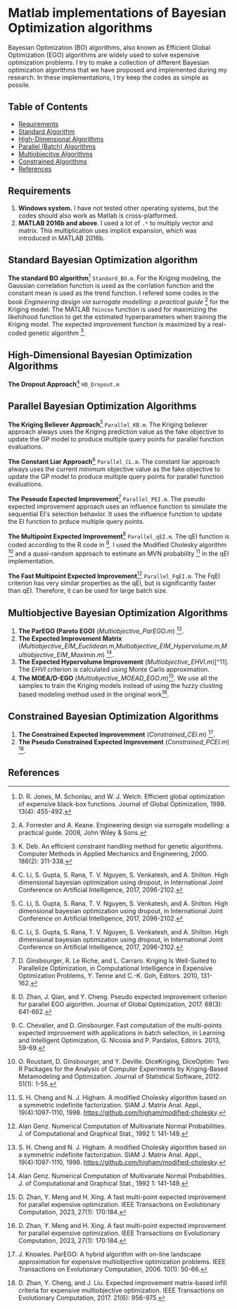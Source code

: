 # Matlab implementations of Bayesian Optimization algorithms
Bayesian Optimization (BO) algorithms, also known as Efficient Global Optimization (EGO) algorithms are widely used to solve expensive optimization problems. I try to make a collection of different Bayesian optimization algorithms that we have proposed and implemented during my research. In these implementations, I try keep the codes as simple as possile.


## Table of Contents
* [Requirements](#Requirements)
* [Standard Algorithm](#Standard-algorithm)
* [High-Dimensional Algorithms](#High-Dimensional-Algorithms)
* [Parallel (Batch) Algorithms](#Parallel-Efficient-Global-Optimization-algorithms)
* [Multiobjecitve Algorithms](#Multiobjective-Efficient-Global-Optimization-algorithms)
* [Constrained Algorithms](#Constrained-Efficient-Global-Optimization-algorithms)
* [References](#References)


## Requirements
1. **Windows system.** I have not tested other operating systems, but the codes should also work as Matlab is cross-platformed.
2. **MATLAB 2016b and above**. I used a lot of ```.*``` to multiply vector and matrix. This multiplication uses implicit expansion, which was introduced in MATLAB 2016b.

## Standard Bayesian Optimization algorithm
**The standard BO algorithm**[^1] ```Standard_BO.m```. For the Kriging modeling, the Gaussian correlation function is used as the corrlation function and the constant mean is used as the trend function. 
I refered some codes in the book *Engineering design via surrogate modelling: a practical guide* [^2] for the Kriging model. 
The MATLAB ```fmincon``` function is used for maximizing the likehihood function to get the estimated hyperparameters when training the Kriging model. 
The expected improvement function is maximized by a real-coded genetic algorithm [^3].


## High-Dimensional Bayesian Optimization Algorithms
**The Dropout Approach**[^4] ```HD_Dropout.m``` 



## Parallel Bayesian Optimization Algorithms
**The Kriging Believer Approach**[^4] ```Parallel_KB.m```. The Kriging believer approach  always uses the Kriging prediction value as the fake objective to update the GP model to produce multiple query points for parallel function evaluations.
 
**The Constant Liar Approach**[^4] ```Parallel_CL.m```. The constant liar approach always uses the current minimum objective value as the fake objective to update the GP model to produce multiple query points for parallel function evaluations.

**The Peseudo Expected Improvement**[^5] ```Parallel_PEI.m```. The pseudo expected improvement approach uses an influence function to simulate the sequential EI's selection behavior. It uses the influence function to update the EI function to prduce multiple query points.

**The Multipoint Expected Improvement**[^6] ```Parallel_qEI.m```.  The qEI function is coded according to the R code in [^7]. I used the Modified Cholesky algorithm [^8] and a quasi-random approach to estimate  an MVN probability [^9] in the qEI implementation.

**The Fast Multipoint Expected Improvement**[^10] ```Parallel_FqEI.m```. The FqEI criterion has very similar properties as the qEI, but is significantly faster than qEI. Therefore, it can be used for large batch size. 
    

## Multiobjective Bayesian Optimization Algorithms
1. **The ParEGO (Pareto EGO)** (*Multiobjective_ParEGO.m*) [^9].
2. **The Expected Improvement Matrix** (*Multiobjective_EIM_Euclidean.m*,*Multiobjective_EIM_Hypervolume.m*,*Multiobjective_EIM_Maximin.m*) [^10].
3. **The Expected Hypervolume Improvement** (*Multiobjective_EHVI.m*)[^11]. The *EHVI* criterion is calculated using Monte Carlo approximation.
4. **The MOEA/D-EGO** (*Multiobjective_MOEAD_EGO.m*)[^12]. We use all the samples to train the Kriging models instead of using the fuzzy clusting based modeling method used in the original work[^12].


## Constrained Bayesian Optimization Algorithms
1. **The Constrained Expected Improvemment** (*Constrained_CEI.m*) [^13].
2. **The Pseudo Constrained Expected Improvement** (*Constrained_PCEI.m*) [^14].

## References
[^1]: D. R. Jones, M. Schonlau, and W. J. Welch. Efficient global optimization of expensive black-box functions. Journal of Global Optimization, 1998. 13(4): 455-492.
[^2]:  A. Forrester and A. Keane. Engineering design via surrogate modelling: a practical guide. 2008, John Wiley & Sons.
[^3]:  K. Deb. An efficient constraint handling method for genetic algorithms. Computer Methods in Applied Mechanics and Engineering, 2000. 186(2): 311-338.
[^4]: C. Li, S. Gupta, S. Rana, T. V. Nguyen, S. Venkatesh, and A. Shilton. High dimensional bayesian optimization using dropout, in International Joint Conference on Artificial Intelligence, 2017, 2096-2102.
[^5]:  D. Ginsbourger, R. Le Riche, and L. Carraro. Kriging Is Well-Suited to Parallelize Optimization, in Computational Intelligence in Expensive Optimization Problems, Y. Tenne and C.-K. Goh, Editors. 2010, 131-162.
[^6]:  D. Zhan, J. Qian, and Y. Cheng. Pseudo expected improvement criterion for parallel EGO algorithm. Journal of Global Optimization, 2017. 68(3):  641-662.
[^7]:  C. Chevalier, and D. Ginsbourger. Fast computation of the multi-points expected improvement with applications in batch selection, in Learning and Intelligent Optimization, G. Nicosia and P. Pardalos, Editors. 2013, 59-69.
[^8]: O. Roustant, D. Ginsbourger, and Y. Deville. DiceKriging, DiceOptim: Two R Packages for the Analysis of Computer Experiments by Kriging-Based Metamodeling and Optimization. Journal of Statistical Software, 2012. 51(1): 1-55.
[^9]: S. H. Cheng and N. J. Higham. A modified Cholesky algorithm based on a symmetric indefinite factorization. SIAM J. Matrix Anal. Appl., 19(4):1097-1110, 1998. https://github.com/higham/modified-cholesky.
[^10]: Alan Genz. Numerical Computation of Multivariate Normal Probabilities. J. of Computational and Graphical Stat., 1992 1: 141-149.
[^12]: D. Zhan, Y. Meng and H. Xing. A fast multi-point expected improvement for parallel expensive optimization. IEEE Transactions on Evolutionary Computation, 2023, 27(1): 170:184.
[^13]: J. Knowles. ParEGO: A hybrid algorithm with on-line landscape approximation for expensive multiobjective optimization problems. IEEE Transactions on Evolutionary Computation, 2006. 10(1): 50-66.
[^14]: D. Zhan, Y. Cheng, and J. Liu. Expected improvement matrix-based infill criteria for expensive multiobjective optimization. IEEE Transactions on Evolutionary Computation, 2017. 21(6): 956-975.
[^15]: M. T. M. Emmerich, K. C. Giannakoglou, and B. Naujoks. Single- and multiobjective evolutionary optimization assisted by Gaussian random field metamodels. IEEE Transactions on Evolutionary Computation, 2006, 10(4): 421-439.
[^16]: Q. Zhang, W. Liu, E. Tsang, and B. Virginas. Expensive Multiobjective Optimization by MOEA/D With Gaussian Process Model. IEEE Transactions on Evolutionary Computation, 2010, 14(3): 456-474.
[^17]:  M. Schonlau. Computer experiments and global optimization. 1997, University of Waterloo.
[^18]: J. Qian, Y. Cheng, J. zhang, J. Liu, and D. Zhan. A parallel constrained efficient global optimization algorithm for expensive constrained optimization problems. Engineering Optimization, 2021. 53(2): 300-320.
